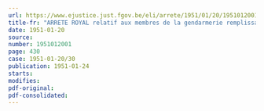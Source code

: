 ```yaml
---
url: https://www.ejustice.just.fgov.be/eli/arrete/1951/01/20/1951012001/justel
title-fr: "ARRETE ROYAL relatif aux membres de la gendarmerie remplissant un emploi de maréchal-ferrant"
date: 1951-01-20
source:
number: 1951012001
page: 430
case: 1951-01-20/30
publication: 1951-01-24
starts:
modifies:
pdf-original:
pdf-consolidated:
---
```


